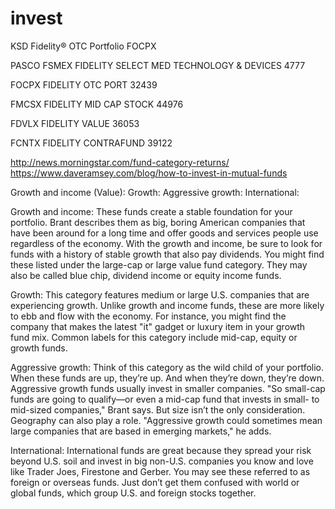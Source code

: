 # invest
KSD
Fidelity® OTC Portfolio
FOCPX

PASCO
FSMEX
FIDELITY SELECT MED TECHNOLOGY & DEVICES
4777

FOCPX
FIDELITY OTC PORT
32439

FMCSX
FIDELITY MID CAP STOCK
44976

FDVLX
FIDELITY VALUE
36053

FCNTX
FIDELITY CONTRAFUND
39122


http://news.morningstar.com/fund-category-returns/
https://www.daveramsey.com/blog/how-to-invest-in-mutual-funds

Growth and income (Value):
Growth:
Aggressive growth:
International:

Growth and income: These funds create a stable foundation for your portfolio. Brant describes them as big, boring American companies that have been around for a long time and offer goods and services people use regardless of the economy. With the growth and income, be sure to look for funds with a history of stable growth that also pay dividends. You might find these listed under the large-cap or large value fund category. They may also be called blue chip, dividend income or equity income funds.

Growth: This category features medium or large U.S. companies that are experiencing growth. Unlike growth and income funds, these are more likely to ebb and flow with the economy. For instance, you might find the company that makes the latest "it" gadget or luxury item in your growth fund mix. Common labels for this category include mid-cap, equity or growth funds.

Aggressive growth: Think of this category as the wild child of your portfolio. When these funds are up, they’re up. And when they’re down, they’re down. Aggressive growth funds usually invest in smaller companies. "So small-cap funds are going to qualify—or even a mid-cap fund that invests in small- to mid-sized companies," Brant says. But size isn’t the only consideration. Geography can also play a role. "Aggressive growth could sometimes mean large companies that are based in emerging markets," he adds.

International: International funds are great because they spread your risk beyond U.S. soil and invest in big non-U.S. companies you know and love like Trader Joes, Firestone and Gerber. You may see these referred to as foreign or overseas funds. Just don’t get them confused with world or global funds, which group U.S. and foreign stocks together.

